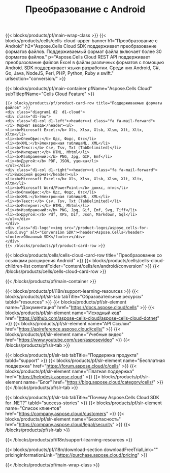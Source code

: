 ﻿---
title:  Преобразование с Android
description: Aspose.Cells Cloud REST API поддерживает преобразование файлов Excel в файлы различных форматов с помощью Android. SDK поддерживает языки разработки. Среди них Android, C#, Go, Java, NodeJS, Perl, PHP, Python, Ruby и swift.
url: /ru/android/conversion/
---
{{< blocks/products/pf/main-wrap-class >}}
{{< blocks/products/cells/cells-cloud-upper-banner h1="Преобразование с Android" h2="Aspose.Cells Cloud SDK поддерживает преобразование форматов файлов. Поддерживаемый формат файла включает более 30 форматов файлов." p="Aspose.Cells Cloud REST API поддерживает преобразование файлов Excel в файлы различных форматов с помощью Android. SDK поддерживает языки разработки. Среди них Android, C#, Go, Java, NodeJS, Perl, PHP, Python, Ruby и swift." urlsection="conversion/" >}}

{{< blocks/products/pf/main-container pfName="Aspose.Cells Cloud" subTitlepfName="Cells Cloud Feature" >}}

	{{< blocks/products/pf/product-card-row title="Поддерживаемые форматы файлов" >}}
	<div class="diagram1 d2  d1-cloud">
	<div class="d1-row">
	<div class="d1-col d1-left"><header><i class="fa fa-mail-forward"> </i> Формат ввода</header><ul>
	<li><b>Microsoft Excel:</b> Xls, Xlsx, Xlsb, Xlsm, Xlt, Xltx, Xltm</li>
	<li><b>ОпенОфис:</b> Одс, Фодс, Отс</li>
	<li><b>XML:</b>Электронная таблицаML, XML</li>
	<li><b>Текст:</b> Csv, Tsv, Txt (TabDelimited)</li>
	<li><b>Интернет:</b> HTML, Mhtml</li>
	<li><b>Изображений:</b> PNG, Jpg, GIF, Emf</li>
	<li><b>Другой:</b> PDF, JSON, уценка</li>
	</ul></div>
	<div class="d1-col d1-right"><header><i class="fa fa-mail-forward"> </i>Выходной формат</header><ul>
	<li><b>Microsoft Excel:</b> Xls, Xlsx, Xlsb, Xlsm, Xlt, Xltx, Xltm</li>
	<li><b>Microsoft Word/PowerPoint:</b> доккс, пткс</li>
	<li><b>ОпенОфис:</b> Одс, Фодс, Отс</li>
	<li><b>XML:</b>Электронная таблицаML, XML</li>
	<li><b>Текст:</b> Csv, Tsv, Txt (TabDelimited)</li>
	<li><b>Интернет:</b> HTML, Mhtml</li>
	<li><b>Изображений:</b> PNG, Jpg, Gif, Emf, Svg, Tiff</li>
	<li><b>Другой:</b> Pdf, XPS, Dif, Json, Markdown, Sql</li>
	</ul></div>
	</div>
	<div class="d1-logo"><img src="/product-logos/aspose_cells-for-cloud.svg" alt="Conversion SDK"><header>Aspose.Cells</header><footer>Облачный SDK</footer></div>
	</div>
	{{< /blocks/products/pf/product-card-row >}}
{{< blocks/products/cells/cells-cloud-card-row title="Преобразование со ссылками расширения Android" >}}
{{< blocks/products/cells/cells-cloud-children-list contentFolder="content/cells/en/android/conversion" >}} 
{{< /blocks/products/cells/cells-cloud-card-row >}}


{{< /blocks/products/pf/main-container >}}

{{< blocks/products/pf/i18n/support-learning-resources >}}
{{< blocks/products/pf/slr-tab tabTitle="Образовательные ресурсы" tabId="resources" >}}
{{< blocks/products/pf/slr-element name="Документация" href="https://docs.aspose.cloud/cells" >}}
{{< blocks/products/pf/slr-element name="Исходный код" href="https://github.com/aspose-cells-cloud/aspose-cells-cloud-dotnet" >}}
{{< blocks/products/pf/slr-element name="API Ссылки" href="https://apireference.aspose.cloud/cells/" >}}
{{< blocks/products/pf/slr-element name="Учебные видео" href="https://www.youtube.com/user/asposevideo" >}}
{{< /blocks/products/pf/slr-tab >}}

{{< blocks/products/pf/slr-tab tabTitle="Поддержка продукта" tabId="support" >}}
{{< blocks/products/pf/slr-element name="Бесплатная поддержка" href="https://forum.aspose.cloud/c/cells" >}}
{{< blocks/products/pf/slr-element name="Платная поддержка" href="https://helpdesk.aspose.cloud" >}}
{{< blocks/products/pf/slr-element name="Блог" href="https://blog.aspose.cloud/category/cells/" >}}
{{< /blocks/products/pf/slr-tab >}}

{{< blocks/products/pf/slr-tab tabTitle="Почему Aspose.Cells Cloud SDK for .NET?" tabId="success-stories" >}}
{{< blocks/products/pf/slr-element name="Список клиентов" href="https://company.aspose.cloud/customers" >}}
{{< blocks/products/pf/slr-element name="Безопасность" href="https://company.aspose.cloud/legal/security" >}}
{{< /blocks/products/pf/slr-tab >}}

{{< /blocks/products/pf/i18n/support-learning-resources >}}

{{< blocks/products/pf/i18n/download-section downloadFreeTrialLink="" pricingInformationLink="https://purchase.aspose.cloud/pricing" >}}

{{< /blocks/products/pf/main-wrap-class >}}
